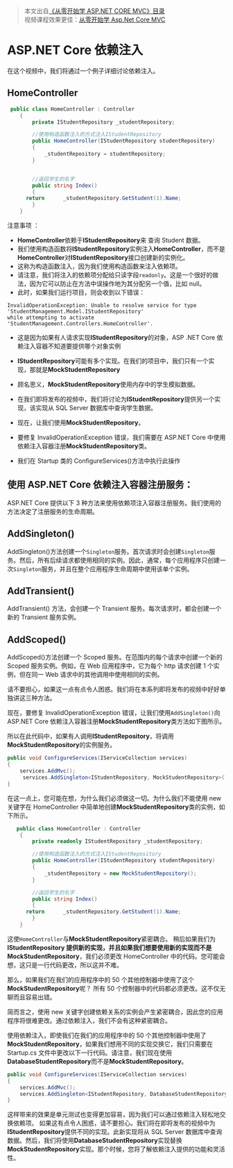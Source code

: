 > 本文出自[《从零开始学 ASP.NET CORE MVC》目录](https://www.52abp.com/wiki/mvc/0.1.4/1.Intro) </br>
> 视频课程效果更佳：[从零开始学 Asp.Net Core MVC](https://study.163.com/course/courseMain.htm?courseId=1209215803&share=2&shareId=400000000309007) </br>

# ASP.NET Core 依赖注入

在这个视频中，我们将通过一个例子详细讨论依赖注入。

## HomeController

```csharp
 public class HomeController : Controller
    {
        private IStudentRepository _studentRepository;

        //使用构造函数注入的方式注入IStudentRepository
        public HomeController(IStudentRepository studentRepository)
        {
            _studentRepository = studentRepository;
        }


        //返回学生的名字
        public string Index()
        {
      return      _studentRepository.GetStudent(1).Name;
        }
    }
```

注意事项 ：

- **HomeController**依赖于**IStudentRepository**来 查询 Student 数据。
- 我们使用构造函数将**IStudentRepository**实例注入**HomeController**，而不是**HomeController**对**IStudentRepository**接口创建新的实例化。
- 这称为构造函数注入，因为我们使用构造函数来注入依赖项。
- 请注意，我们将注入的依赖项分配给只读字段`readonly`。这是一个很好的做法，因为它可以防止在方法中误操作地为其分配另一个值，比如 null。
- 此时，如果我们运行项目，则会收到以下错误：

```
InvalidOperationException: Unable to resolve service for type 'StudentManagement.Model.IStudentRepository'
while attempting to activate 'StudentManagement.Controllers.HomeController'.
```

- 这是因为如果有人请求实现**IStudentRepository**的对象，ASP .NET Core 依赖注入容器不知道要提供哪个对象实例

* **IStudentRepository**可能有多个实现。在我们的项目中，我们只有一个实现，那就是**MockStudentRepository**

* 顾名思义，**MockStudentRepository**使用内存中的学生模拟数据。
* 在我们即将发布的视频中，我们将讨论为**IStudentRepository**提供另一个实现，该实现从 SQL Server 数据库中查询学生数据。
* 现在，让我们使用**MockStudentRepository**。
* 要修复 InvalidOperationException 错误，我们需要在 ASP.NET Core 中使用依赖注入容器注册**MockStudentRepository**类。
* 我们在 Startup 类的 ConfigureServices()方法中执行此操作

## 使用 ASP.NET Core 依赖注入容器注册服务：

ASP.NET Core 提供以下 3 种方法来使用依赖项注入容器注册服务。我们使用的方法决定了注册服务的生命周期。

## AddSingleton()

AddSingleton()方法创建一个`Singleton`服务。首次请求时会创建`Singleton`服务。然后，所有后续请求都使用相同的实例。因此，通常，每个应用程序只创建一次`Singleton`服务，并且在整个应用程序生命周期中使用该单个实例。

## AddTransient()

AddTransient() 方法，会创建一个 Transient 服务。每次请求时，都会创建一个新的 Transient 服务实例。

## AddScoped()

AddScoped()方法创建一个 Scoped 服务。在范围内的每个请求中创建一个新的 Scoped 服务实例。例如，在 Web 应用程序中，它为每个 http 请求创建 1 个实例，但在同一 Web 请求中的其他调用中使用相同的实例。

请不要担心，如果这一点有点令人困惑。我们将在本系列即将发布的视频中好好单独讲这三种方法。

现在，要修复 InvalidOperationException 错误，让我们使用`AddSingleton()`向 ASP.NET Core 依赖注入容器注册**MockStudentRepository**类方法如下图所示。

所以在此代码中，如果有人调用**IStudentRepository**，将调用**MockStudentRepository**的实例服务。

```csharp
public void ConfigureServices(IServiceCollection services)
{
    services.AddMvc();
     services.AddSingleton<IStudentRepository, MockStudentRepository>();
}
```

在这一点上，您可能在想，为什么我们必须做这一切。为什么我们不能使用 new 关键字在 HomeController 中简单地创建**MockStudentRepository**类的实例，如下所示。

```csharp
   public class HomeController : Controller
    {
        private readonly IStudentRepository _studentRepository;

        //使用构造函数注入的方式注入IStudentRepository
        public HomeController(IStudentRepository studentRepository)
        {
            _studentRepository = new MockStudentRepository();
        }

        //返回学生的名字
        public string Index()
        {
      return      _studentRepository.GetStudent(1).Name;
        }
    }

```

这使`HomeController`与**MockStudentRepository**紧密耦合。
稍后如果我们为**IStudentRepository **提供新的实现，并且如果我们想要使用新的实现而不是**MockStudentRepository**，我们必须更改 HomeController 中的代码。您可能会想，这只是一行代码更改，所以这并不难。

那么，如果我们在我们的应用程序中的 50 个其他控制器中使用了这个**MockStudentRepository**呢？
所有 50 个控制器中的代码都必须更改。这不仅无聊而且容易出错。

简而言之，使用 new 关键字创建依赖关系的实例会产生紧密耦合，因此您的应用程序将很难更改。通过依赖注入，我们不会有这种紧密耦合。

使用依赖注入，即使我们在我们的应用程序中的 50 个其他控制器中使用了**MockStudentRepository**，如果我们想用不同的实现交换它，我们只需要在 Startup.cs 文件中更改以下一行代码。请注意，我们现在使用**DatabaseStudentRepository**而不是**MockStudentRepository**。

```csharp
public void ConfigureServices(IServiceCollection services)
{
    services.AddMvc();
    services.AddSingleton<IStudentRepository, DatabaseStudentRepository>();
}

```

这样带来的效果是单元测试也变得更加容易，因为我们可以通过依赖注入轻松地交换依赖项。
如果这有点令人困惑，请不要担心。我们将在即将发布的视频中为**IStudentRepository**提供不同的实现。此新实现将从 SQL Server 数据库中查询数据。然后，我们将使用**DatabaseStudentRepository**实现替换**MockStudentRepository**实现。那个时候，您将了解依赖注入提供的功能和灵活性。
